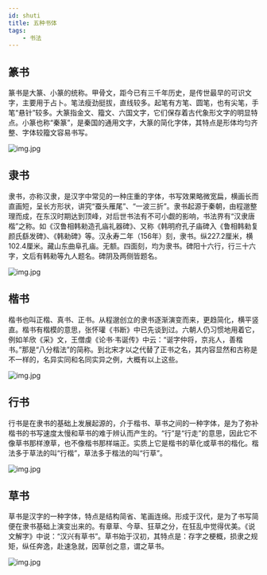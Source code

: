 ```yaml
---
id: shuti
title: 五种书体
tags:
    - 书法
---
```

## 篆书
篆书是大篆、小篆的统称。甲骨文，距今已有三千年历史，是传世最早的可识文字，主要用于占卜。笔法瘦劲挺拔，直线较多。起笔有方笔、圆笔，也有尖笔，手笔“悬针”较多。大篆指金文、籀文、六国文字，它们保存着古代象形文字的明显特点。小篆也称“秦篆”，是秦国的通用文字，大篆的简化字体，其特点是形体均匀齐整、字体较籀文容易书写。

![img.jpg](https://user-images.githubusercontent.com/109078960/182789983-53359c35-6601-483e-b445-5d35594a82b7.jpg)

## 隶书
隶书，亦称汉隶，是汉字中常见的一种庄重的字体，书写效果略微宽扁，横画长而直画短，呈长方形状，讲究“蚕头雁尾”、“一波三折”。隶书起源于秦朝，由程邈整理而成，在东汉时期达到顶峰，对后世书法有不可小觑的影响，书法界有“汉隶唐楷”之称。如《汉鲁相韩勑造孔庙礼器碑》、又称《韩明府孔子庙碑入《鲁相韩勑复颜氏繇发碑》、《韩勑碑》等。汉永寿二年（156年）刻，隶书。纵227.2厘米，横102.4厘米。藏山东曲阜孔庙。无额。四面刻，均为隶书。碑阳十六行，行三十六字，文后有韩勑等九人题名。碑阴及两侧皆题名。

![img.jpg](https://user-images.githubusercontent.com/109078960/182790188-94d00847-0ce0-47ff-ab76-ecb43a8b57ce.jpg)

## 楷书
楷书也叫正楷、真书、正书。从程邈创立的隶书逐渐演变而来，更趋简化，横平竖直。楷书有楷模的意思，张怀瓘《书断》中已先谈到过。六朝人仍习惯地用着它，例如羊欣《采》文，王僧虔《论书·韦诞传》中云：“诞字仲将，京兆人，善楷书。”那是“八分楷法”的简称。到北宋才以之代替了正书之名，其内容显然和古称是不一样的，名异实同和名同实异之例，大概有以上这些。

![img.jpg](https://user-images.githubusercontent.com/109078960/182790389-1ed80de3-4275-4acd-929e-5501b783cd27.jpg)

## 行书
行书是在隶书的基础上发展起源的，介于楷书、草书之间的一种字体，是为了弥补楷书的书写速度太慢和草书的难于辨认而产生的。“行”是“行走”的意思，因此它不像草书那样潦草，也不像楷书那样端正。实质上它是楷书的草化或草书的楷化。楷法多于草法的叫“行楷”，草法多于楷法的叫“行草”。

![img.jpg](https://user-images.githubusercontent.com/109078960/182790487-26c2a4a5-8796-460b-b0f9-9cb0cf4e657d.jpg)

## 草书
草书是汉字的一种字体，特点是结构简省、笔画连绵。形成于汉代，是为了书写简便在隶书基础上演变出来的。有章草、今草、狂草之分，在狂乱中觉得优美。《说文解字》中说：“汉兴有草书”。草书始于汉初，其特点是：存字之梗概，损隶之规矩，纵任奔逸，赴速急就，因草创之意，谓之草书。

![img.jpg](https://user-images.githubusercontent.com/109078960/182790594-2fccfd9a-5ee8-4ed5-af03-d32d0c2a11bf.jpg)